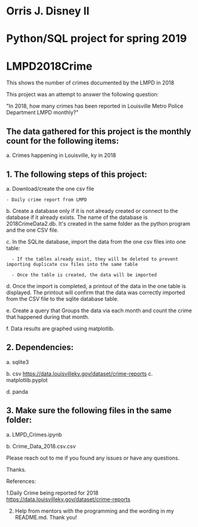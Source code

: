 # Orris J. Disney II
# Python/SQL project for spring 2019

# LMPD2018Crime

This shows the number of crimes documented by the LMPD in 2018

This project was an attempt to answer the following question:

  "In 2018, how many crimes has been reported in Louisville Metro Police Department LMPD monthly?"

## The data gathered for this project is the monthly count for the following items:

  a. Crimes happening in Louisville, ky in 2018
  
## 1. The following steps of this project:

  a.  Download/create the one csv file
  
    - Daily crime report from LMPD
    
    
  b.  Create a database only if it is not already created or connect to the database if it already exists.  The name of the database is 2018CrimeData2.db.   It's created in the same folder as the python program and the one CSV file.
  
  c.  In the SQLite database, import the data from the one csv files into one table:
        
      - If the tables already exist, they will be deleted to prevent importing duplicate csv files into the same table
      
      - Once the table is created, the data will be imported
  
  d. Once the import is completed, a printout of the data in the one table is displayed. The printout will confirm that the data was correctly imported from the CSV file to the sqlite database table.
  
  e.  Create a query that Groups the data via each month and count the crime that happened during that month.  
        
  f.  Data results are graphed using matplotlib.
  
## 2.  Dependencies:

  a. sqlite3
  
  b. csv
  https://data.louisvilleky.gov/dataset/crime-reports
  c. matplotlib.pyplot
  
  d. panda 

## 3.  Make sure the following files in the same folder:

  a.  LMPD_Crimes.ipynb

  b.  Crime_Data_2018.csv.csv
  
  
Please reach out to me if you found any issues or have any questions.  

Thanks.


References:

1.Daily Crime being reported for 2018
  https://data.louisvilleky.gov/dataset/crime-reports
  
2.  Help from mentors with the programming and the wording in my README.md.   Thank you!



